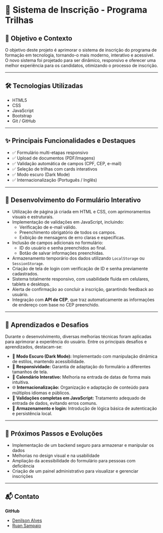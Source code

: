 # 🧩 Sistema de Inscrição - Programa Trilhas

## 🎯 Objetivo e Contexto

O objetivo deste projeto é aprimorar o sistema de inscrição do programa de formação em tecnologia, tornando-o mais moderno, interativo e acessível. O novo sistema foi projetado para ser dinâmico, responsivo e oferecer uma melhor experiência para os candidatos, otimizando o processo de inscrição.

---

## 🛠 Tecnologias Utilizadas

- HTML5  
- CSS  
- JavaScript  
- Bootstrap  
- Git / GitHub  

---

## ✨ Principais Funcionalidades e Destaques

- ✅ Formulário multi-etapas responsivo  
- ✅ Upload de documentos (PDF/Imagens)  
- ✅ Validação automática de campos (CPF, CEP, e-mail)  
- ✅ Seleção de trilhas com cards interativos  
- ✅ Modo escuro (Dark Mode)  
- ✅ Internacionalização (Português / Inglês)  

---

## 🧾 Desenvolvimento do Formulário Interativo

- Utilização de página já criada em HTML e CSS, com aprimoramentos visuais e estruturais.  
- Implementação de validações em JavaScript, incluindo:
  - Verificação de e-mail válido.
  - Preenchimento obrigatório de todos os campos.
  - Exibição de mensagens de erro claras e específicas.
- Inclusão de campos adicionais no formulário:
  - ID do usuário e senha preenchidos ao final.
  - Botão de salvar informações preenchidas.
- Armazenamento temporário dos dados utilizando `LocalStorage` ou `SessionStorage`.
- Criação de tela de login com verificação de ID e senha previamente cadastrados.
- Sistema totalmente responsivo, com usabilidade fluida em celulares, tablets e desktops.
- Alerta de confirmação ao concluir a inscrição, garantindo feedback ao usuário.
- Integração com **API de CEP**, que traz automaticamente as informações de endereço com base no CEP preenchido.

---

## 🚀 Aprendizados e Desafios

Durante o desenvolvimento, diversas melhorias técnicas foram aplicadas para aprimorar a experiência do usuário. Entre os principais desafios e aprendizados, destacam-se:

- 🌙 **Modo Escuro (Dark Mode):** Implementado com manipulação dinâmica de estilos, mantendo acessibilidade.  
- 📱 **Responsividade:** Garantia de adaptação do formulário a diferentes tamanhos de tela.  
- 📅 **Calendário Interativo:** Melhoria na entrada de datas de forma mais intuitiva.  
- 🌐 **Internacionalização:** Organização e adaptação de conteúdo para múltiplos idiomas e públicos.  
- 🧪 **Validações completas em JavaScript:** Tratamento adequado de entrada de dados, evitando erros comuns.  
- 🔐 **Armazenamento e login:** Introdução de lógica básica de autenticação e persistência local.  

---

## 🔮 Próximos Passos e Evoluções

- Implementação de um backend seguro para armazenar e manipular os dados  
- Melhorias no design visual e na usabilidade  
- Ampliação da acessibilidade do formulário para pessoas com deficiência  
- Criação de um painel administrativo para visualizar e gerenciar inscrições  

---

## 📬 Contato

**GitHub**  
- [Denilson Alves](https://github.com/seu-usuario)  
- [Ruan Sampaio](https://github.com/seu-usuario)  

